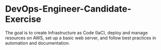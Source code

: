 # DevOps-Engineer-Candidate-Exercise
The goal is to create Infrastructure as Code (IaC), deploy and manage resources on AWS, set up a basic web server, and follow best practices in automation and documentation.
